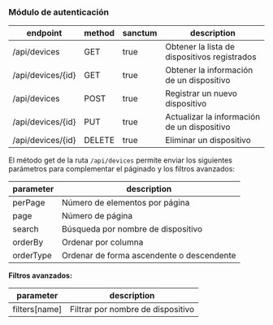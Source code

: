 ### Módulo de autenticación

| endpoint | method | sanctum | description |
| --- | --- | --- | --- |
| /api/devices | GET | true | Obtener la lista de dispositivos registrados |
| /api/devices/{id} | GET | true | Obtener la información de un dispositivo |
| /api/devices | POST | true | Registrar un nuevo dispositivo |
| /api/devices/{id} | PUT | true | Actualizar la información de un dispositivo |
| /api/devices/{id} | DELETE | true | Eliminar un dispositivo |

El método get de la ruta `/api/devices` permite enviar los siguientes parámetros para complementar el páginado y los filtros avanzados:

| parameter | description |
| --- | --- |
| perPage | Número de elementos por página |
| page | Número de página |
| search | Búsqueda por nombre de dispositivo |
| orderBy | Ordenar por columna |
| orderType | Ordenar de forma ascendente o descendente |

**Filtros avanzados:**

| parameter | description |
| --- | --- |
| filters[name] | Filtrar por nombre de dispositivo |
